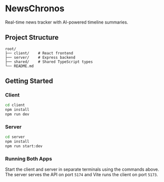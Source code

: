 # NewsChronos

Real-time news tracker with AI-powered timeline summaries.

## Project Structure

```
root/
├── client/    # React frontend
├── server/    # Express backend
├── shared/    # Shared TypeScript types
└── README.md
```

## Getting Started

### Client

```bash
cd client
npm install
npm run dev
```

### Server

```bash
cd server
npm install
npm run start:dev
```

### Running Both Apps

Start the client and server in separate terminals using the commands above. The server serves the API on port `5174` and Vite runs the client on port `5173`.
